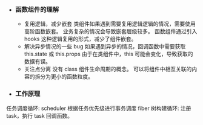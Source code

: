 - ### 函数组件的理解

  - 复用逻辑，减少嵌套
    类组件如果遇到需要复用逻辑逻辑的情况，需要使用高阶函数嵌套。
    业务复杂的情况会导致嵌套层级较多。
    函数组件通过引入 hooks 这种逻辑复用的形式，减少了组件嵌套。
  - 解决异步情况的一些 bug
    如果遇到异步的情况，回调函数中需要获取 this.state 或 this.props
    由于在类组件中，this 可能会变化，导致获取的数据有误。
  - 关注点分离
    没有 class 组件生命周期的概念。
    可以将组件中相互关联的内容的拆分为更小的函数粒度。

- ### 工作原理

任务调度循环: scheduler 根据任务优先级进行事务调度
fiber 树构建循环: 注册 task，执行 task 回调函数。
